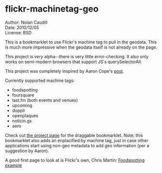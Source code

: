 # flickr-machinetag-geo

Author: Nolan Caudill  
Date: 2010/12/05  
License: BSD  

This is a bookmarklet to use Flickr's machine tag to pull
in the geodata. This is much more impressive when the geodata
itself is not already on the page. 

This project is *very* alpha--there is very little error-checking. It also only works on semi-modern browsers that support JS's querySelectorAll.

This project was completely inspired by Aaron Cope's [post][post].

Currently supported machine tags:

* foodspotting
* foursquare
* last.fm (both events and venues)
* upcoming
* dopplr
* openplaques
* noticin.gs
* aero

Check out [the project page][project_page] for the draggable bookmarklet. Note: this bookmarklet also adds an enplacified:by machine tag, just in case other applications start using non-geo metadata to add geo information (per a suggestion by Aaron).

A good first page to look at is Flickr's own, Chris Martin: [Foodspotting example][foodspotting_example]

[post]: http://www.aaronland.info/weblog/2010/12/06/urmum/#enplacify
[foodspotting_example]: http://www.flickr.com/photos/cjmartin/5234756177/ "Foodspotting example"
[project_page]: http://mncaudill.github.com/flickr-machinetag-geo

